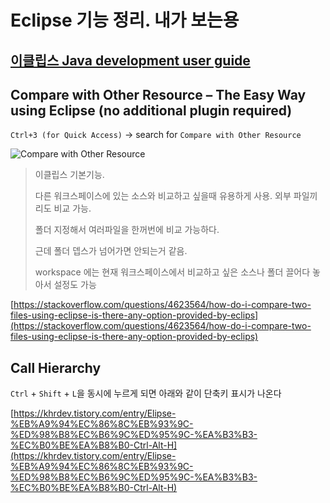 
# Eclipse 기능 정리. 내가 보는용

## [이클립스  Java development user guide](https://help.eclipse.org/latest/index.jsp?nav=/1)

##  Compare with Other Resource – The Easy Way using Eclipse (no additional plugin required)

`Ctrl+3 (for Quick Access)` -> search for `Compare with Other Resource`

![Compare with Other Resource](https://i.stack.imgur.com/5Rfmi.png)

> 이클립스 기본기능.
> 
> 다른 워크스페이스에 있는 소스와 비교하고 싶을때 유용하게 사용.  외부 파일끼리도 비교 가능.  
> 
> 폴더 지정해서 여러파일을 한꺼번에 비교 가능하다.  
>
>근데 폴더 뎁스가 넘어가면 안되는거 같음.  
>
> workspace 에는 현재 워크스페이스에서 비교하고 싶은 소스나 폴더 끌어다 놓아서 설정도 가능

[https://stackoverflow.com/questions/4623564/how-do-i-compare-two-files-using-eclipse-is-there-any-option-provided-by-eclips](https://stackoverflow.com/questions/4623564/how-do-i-compare-two-files-using-eclipse-is-there-any-option-provided-by-eclips)

## Call Hierarchy

`Ctrl` + `Shift` + `L`을 동시에 누르게 되면 아래와 같이 단축키 표시가 나온다


[https://khrdev.tistory.com/entry/Elipse-%EB%A9%94%EC%86%8C%EB%93%9C-%ED%98%B8%EC%B6%9C%ED%95%9C-%EA%B3%B3-%EC%B0%BE%EA%B8%B0-Ctrl-Alt-H](https://khrdev.tistory.com/entry/Elipse-%EB%A9%94%EC%86%8C%EB%93%9C-%ED%98%B8%EC%B6%9C%ED%95%9C-%EA%B3%B3-%EC%B0%BE%EA%B8%B0-Ctrl-Alt-H)
<!--stackedit_data:
eyJoaXN0b3J5IjpbMTI3MjEyMDcwMSwtMTI2MTYzMTQ5OSwtMT
cyNDEzMjA4OF19
-->